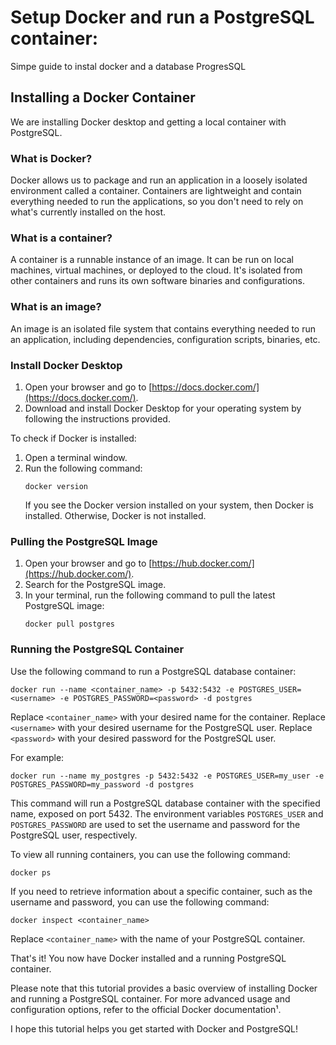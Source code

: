 # Setup Docker and run a PostgreSQL container:
Simpe guide to instal docker and a database ProgresSQL

## Installing a Docker Container

We are installing Docker desktop and getting a local container with PostgreSQL.

### What is Docker?

Docker allows us to package and run an application in a loosely isolated environment called a container. Containers are lightweight and contain everything needed to run the applications, so you don't need to rely on what's currently installed on the host.

### What is a container?

A container is a runnable instance of an image. It can be run on local machines, virtual machines, or deployed to the cloud. It's isolated from other containers and runs its own software binaries and configurations.

### What is an image?

An image is an isolated file system that contains everything needed to run an application, including dependencies, configuration scripts, binaries, etc.

### Install Docker Desktop

1. Open your browser and go to [https://docs.docker.com/](https://docs.docker.com/).
2. Download and install Docker Desktop for your operating system by following the instructions provided.

To check if Docker is installed:

1. Open a terminal window.
2. Run the following command:
   ```
   docker version
   ```
   If you see the Docker version installed on your system, then Docker is installed. Otherwise, Docker is not installed.

### Pulling the PostgreSQL Image

1. Open your browser and go to [https://hub.docker.com/](https://hub.docker.com/).
2. Search for the PostgreSQL image.
3. In your terminal, run the following command to pull the latest PostgreSQL image:
   ```
   docker pull postgres
   ```

### Running the PostgreSQL Container

Use the following command to run a PostgreSQL database container:

```
docker run --name <container_name> -p 5432:5432 -e POSTGRES_USER=<username> -e POSTGRES_PASSWORD=<password> -d postgres
```

Replace `<container_name>` with your desired name for the container.
Replace `<username>` with your desired username for the PostgreSQL user.
Replace `<password>` with your desired password for the PostgreSQL user.

For example:

```
docker run --name my_postgres -p 5432:5432 -e POSTGRES_USER=my_user -e POSTGRES_PASSWORD=my_password -d postgres
```

This command will run a PostgreSQL database container with the specified name, exposed on port 5432. The environment variables `POSTGRES_USER` and `POSTGRES_PASSWORD` are used to set the username and password for the PostgreSQL user, respectively.

To view all running containers, you can use the following command:

```
docker ps
```

If you need to retrieve information about a specific container, such as the username and password, you can use the following command:

```
docker inspect <container_name>
```

Replace `<container_name>` with the name of your PostgreSQL container.

That's it! You now have Docker installed and a running PostgreSQL container.

Please note that this tutorial provides a basic overview of installing Docker and running a PostgreSQL container. For more advanced usage and configuration options, refer to the official Docker documentation¹.

I hope this tutorial helps you get started with Docker and PostgreSQL! 
